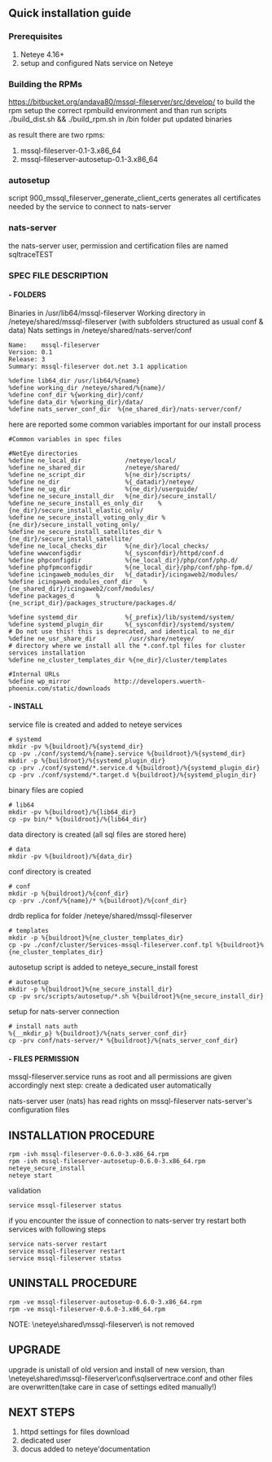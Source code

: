 ## Quick installation guide

### Prerequisites

1. Neteye 4.16+
2. setup and configured Nats service on Neteye

### Building the RPMs

<https://bitbucket.org/andava80/mssql-fileserver/src/develop/>
to build the rpm setup the correct rpmbuild environment and than run scripts ./build_dist.sh && ./build_rpm.sh
in /bin folder put updated binaries

as result there are two rpms:
1. mssql-fileserver-0.1-3.x86_64
2. mssql-fileserver-autosetup-0.1-3.x86_64

### autosetup
script 900_mssql_fileserver_generate_client_certs generates all certificates needed by the service to connect to nats-server

### nats-server
the nats-server user, permission and certification files are named sqltraceTEST

### SPEC FILE DESCRIPTION

#### - FOLDERS

Binaries in /usr/lib64/mssql-fileserver
Working directory in /neteye/shared/mssql-fileserver (with subfolders structured as usual conf & data)
Nats settings in /neteye/shared/nats-server/conf 

```
Name:    mssql-fileserver
Version: 0.1
Release: 3
Summary: mssql-fileserver dot.net 3.1 application

%define lib64_dir /usr/lib64/%{name}
%define working_dir /neteye/shared/%{name}/
%define conf_dir %{working_dir}/conf/
%define data_dir %{working_dir}/data/
%define nats_server_conf_dir  %{ne_shared_dir}/nats-server/conf/
```

here are reported some common variables important for our install process
```
#Common variables in spec files

#NetEye directories
%define ne_local_dir            /neteye/local/
%define ne_shared_dir           /neteye/shared/
%define ne_script_dir           %{ne_dir}/scripts/
%define ne_dir                  %{_datadir}/neteye/
%define ne_ug_dir               %{ne_dir}/userguide/
%define ne_secure_install_dir   %{ne_dir}/secure_install/
%define ne_secure_install_es_only_dir    %{ne_dir}/secure_install_elastic_only/
%define ne_secure_install_voting_only_dir %{ne_dir}/secure_install_voting_only/
%define ne_secure_install_satellites_dir %{ne_dir}/secure_install_satellite/
%define ne_local_checks_dir     %{ne_dir}/local_checks/
%define wwwconfigdir            %{_sysconfdir}/httpd/conf.d
%define phpconfigdir            %{ne_local_dir}/php/conf/php.d/
%define phpfpmconfigdir         %{ne_local_dir}/php/conf/php-fpm.d/
%define icingaweb_modules_dir   %{_datadir}/icingaweb2/modules/
%define icingaweb_modules_conf_dir   %{ne_shared_dir}/icingaweb2/conf/modules/
%define packages_d		%{ne_script_dir}/packages_structure/packages.d/

%define systemd_dir             %{_prefix}/lib/systemd/system/
%define systemd_plugin_dir      %{_sysconfdir}/systemd/system/
# Do not use this! this is deprecated, and identical to ne_dir
%define ne_usr_share_dir         /usr/share/neteye/
# directory where we install all the *.conf.tpl files for cluster services installation
%define ne_cluster_templates_dir %{ne_dir}/cluster/templates

#Internal URLs
%define wp_mirror            http://developers.wuerth-phoenix.com/static/downloads
```

#### - INSTALL 

service file is created and added to neteye services
```
# systemd
mkdir -pv %{buildroot}/%{systemd_dir}
cp -pv ./conf/systemd/%{name}.service %{buildroot}/%{systemd_dir}
mkdir -p %{buildroot}/%{systemd_plugin_dir}
cp -prv ./conf/systemd/*.service.d %{buildroot}/%{systemd_plugin_dir}
cp -prv ./conf/systemd/*.target.d %{buildroot}/%{systemd_plugin_dir}
```

binary files are copied
```
# lib64
mkdir -pv %{buildroot}/%{lib64_dir}
cp -pv bin/* %{buildroot}/%{lib64_dir}
```

data directory is created (all sql files are stored here)
```
# data
mkdir -pv %{buildroot}/%{data_dir}
```

conf directory is created
```
# conf
mkdir -p %{buildroot}/%{conf_dir}
cp -prv ./conf/%{name}/* %{buildroot}/%{conf_dir}
```

drdb replica for folder /neteye/shared/mssql-fileserver
```
# templates
mkdir -p %{buildroot}%{ne_cluster_templates_dir}
cp -pv ./conf/cluster/Services-mssql-fileserver.conf.tpl %{buildroot}%{ne_cluster_templates_dir}
```

autosetup script is added to neteye_secure_install forest
```
# autosetup
mkdir -p %{buildroot}%{ne_secure_install_dir}
cp -pv src/scripts/autosetup/*.sh %{buildroot}%{ne_secure_install_dir}
```

setup for nats-server connection
```
# install nats auth
%{__mkdir_p} %{buildroot}/%{nats_server_conf_dir}
cp -prv conf/nats-server/* %{buildroot}/%{nats_server_conf_dir}
```

#### - FILES PERMISSION

mssql-fileserver.service runs as root and all permissions are given accordingly
next step: create a dedicated user automatically

nats-server user (nats) has read rights on mssql-fileserver nats-server's configuration files 

## INSTALLATION PROCEDURE

```
rpm -ivh mssql-fileserver-0.6.0-3.x86_64.rpm
rpm -ivh mssql-fileserver-autosetup-0.6.0-3.x86_64.rpm
neteye_secure_install
neteye start
```
validation
```
service mssql-fileserver status
```

if you encounter the issue of connection to nats-server try restart both services with following steps

```
service nats-server restart
service mssql-fileserver restart
service mssql-fileserver status
```

## UNINSTALL PROCEDURE

```
rpm -ve mssql-fileserver-autosetup-0.6.0-3.x86_64.rpm
rpm -ve mssql-fileserver-0.6.0-3.x86_64.rpm
```

NOTE: \neteye\shared\mssql-fileserver\ is not removed

## UPGRADE

upgrade is unistall of old version and install of new version, than \neteye\shared\mssql-fileserver\conf\sqlservertrace.conf and other files are overwritten(take care in case of settings edited manually!)

## NEXT STEPS

1. httpd settings for files download
2. dedicated user
3. docus added to neteye'documentation
